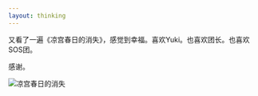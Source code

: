 ```yaml
---
layout: thinking
---
```


又看了一遍《凉宫春日的消失》，感觉到幸福。喜欢Yuki。也喜欢团长。也喜欢SOS团。

感谢。

![凉宫春日的消失](http://blogcdn.qihope.com/github-thinking-pic/2019-12-29-Sunday-pic.png)
